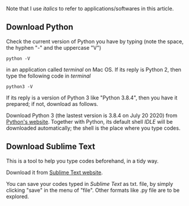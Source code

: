 Note that I use _italics_ to refer to applications/softwares in this article.

## Download Python
Check the current version of Python you have by typing (note the space, the hyphen "-" and the uppercase "V")
```
python -V
```
in an application called _terminal_ on Mac OS.
If its reply is Python 2, then type the following code in _terminal_ 
```
python3 -V
```
If its reply is a version of Python 3 like "Python 3.8.4", then you have it prepared; if not, download as follows.

Download Python 3 (the lastest version is 3.8.4 on July 20 2020) from [Python's website](https://www.python.org/downloads/). 
Together with Python, its default shell _IDLE_ will be downloaded automatically; the shell is the place where you type codes.

## Download Sublime Text
This is a tool to help you type codes beforehand, in a tidy way.

Download it from [Sublime Text website](https://www.sublimetext.com).

You can save your codes typed in _Sublime Text_ as txt. file, by simply clicking "save" in the menu of "file".
Other formats like .py file are to be explored.


